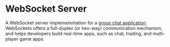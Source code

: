# WebSocket Server

A WebSocket server implememntation for a <a href="https://github.com/vipindhmn87/groupchatclient" target="_blank">group chat application</a>. WebSockets offers a full-duplex (or two-way) communication mechanism, and helps developers build real-time apps, such as chat, trading, and multi-player game apps.
